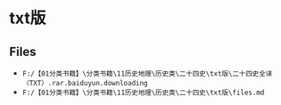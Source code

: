 # txt版

## Files

- `F:/【01分类书籍】\分类书籍\11历史地理\历史类\二十四史\txt版\二十四史全译（TXT）.rar.baiduyun.downloading`
- `F:/【01分类书籍】\分类书籍\11历史地理\历史类\二十四史\txt版\files.md`
